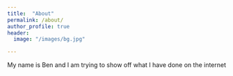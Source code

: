 ```yaml
---
title:  "About"
permalink: /about/
author_profile: true
header:
  image: "/images/bg.jpg"

---
```


My name is Ben and I am trying to show off what I have done on the internet
